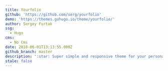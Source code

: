 ```yaml
---
title: Yourfolio
github: 'https://github.com/serg/yourfolio'
demo: 'https://themes.gohugo.io/theme/yourfolio/'
author: Sergey Furtak
ssg:
  - Hugo
cms:
  - No Cms
date: 2018-06-01T13:13:55.000Z
github_branch: master
description: ':star: Super simple and responsive theme for your personal website on Hugo'
stale: false
---
```

